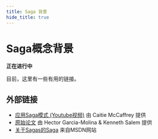 ```yaml
---
title: Saga 背景
hide_title: true
---
```


# Saga概念背景

**正在进行中**

目前，这里有一些有用的链接。

## 外部链接

- [应用Saga模式 (Youtube视频)](https://www.youtube.com/watch?v=xDuwrtwYHu8) 由 Caitie McCaffrey 提供
- [原始论文](http://www.cs.cornell.edu/andru/cs711/2002fa/reading/sagas.pdf) 由 Hector Garcia-Molina & Kenneth Salem 提供
- [关于Sagas的Saga](https://msdn.microsoft.com/en-us/library/jj591569.aspx) 来自MSDN网站
